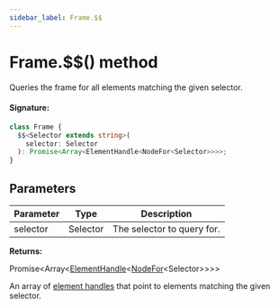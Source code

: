 ```yaml
---
sidebar_label: Frame.$$
---
```


# Frame.$$() method

Queries the frame for all elements matching the given selector.

#### Signature:

```typescript
class Frame {
  $$<Selector extends string>(
    selector: Selector
  ): Promise<Array<ElementHandle<NodeFor<Selector>>>>;
}
```

## Parameters

| Parameter | Type     | Description                |
| --------- | -------- | -------------------------- |
| selector  | Selector | The selector to query for. |

**Returns:**

Promise&lt;Array&lt;[ElementHandle](./puppeteer.elementhandle.md)&lt;[NodeFor](./puppeteer.nodefor.md)&lt;Selector&gt;&gt;&gt;&gt;

An array of [element handles](./puppeteer.elementhandle.md) that point to elements matching the given selector.

